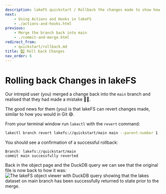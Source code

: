 ```yaml
---
description: lakeFS quickstart / Rollback the changes made to show how lakeFS can be used to revert changes made in error.
next:
    - Using Actions and Hooks in lakeFS
    - ./actions-and-hooks.html
previous:
    - Merge the branch back into main
    - ./commit-and-merge.html
redirect_from:
    - quickstart/rollback.md
title: 5️⃣ Roll back Changes
nav_order: 6
---
```



# Rolling back Changes in lakeFS

Our intrepid user (you) merged a change back into the `main` branch and realised that they had made a mistake 🤦🏻. 

The good news for them (you) is that lakeFS can revert changes made, similar to how you would in Git 😅. 

From your terminal window run `lakectl` with the `revert` command:

```bash
lakectl branch revert lakefs://quickstart/main main --parent-number 1 --yes
```
You should see a confirmation of a successful rollback:
```
Branch: lakefs://quickstart/main
commit main successfully reverted
```

Back in the object page and the DuckDB query we can see that the original file is now back to how it was: 
<img src="{{ site.baseurl }}/assets/img/quickstart/duckdb-main-02.png" alt="The lakeFS object viewer with DuckDB query showing that the lakes dataset on main branch has been successfully returned to state prior to the merge." class="quickstart"/>

